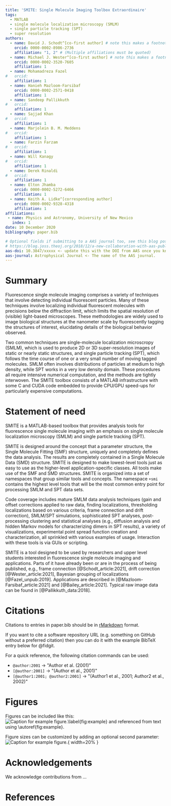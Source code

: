 ```yaml
---
title: 'SMITE: Single Molecule Imaging Toolbox Extraordinaire'
tags:
  - MATLAB
  - single molecule localization microscopy (SMLM)
  - single particle tracking (SPT)
  - super resolution
authors:
  - name: David J. Schodt^[co-first author] # note this makes a footnote saying 'co-first author'
    orcid: 0000-0002-8986-2736
    affiliation: "1, 2" # (Multiple affiliations must be quoted)
  - name: Michael J. Wester^[co-first author] # note this makes a footnote saying 'co-first author'
    orcid: 0000-0002-3520-7605
    affiliation: 1
  - name: Mohamadreza Fazel
#   orcid: 
    affiliation: 1
  - name: Hanieh Mazloom-Farsibaf
    orcid: 0000-0002-2571-0418
    affiliation: 1
  - name: Sandeep Pallikkuth
#   orcid: 
    affiliation: 1
  - name: Sajjad Khan
#   orcid: 
    affiliation: 1
  - name: Marjolein B. M. Meddens
#   orcid: 
    affiliation: 1
  - name: Farzin Farzam
#   orcid: 
    affiliation: 1
  - name: Will Kanagy
#   orcid: 
    affiliation: 1
  - name: Derek Rinaldi
#   orcid: 
    affiliation: 1
  - name: Elton Jhamba
    orcid: 0000-0002-5272-6466
    affiliation: 1
  - name: Keith A. Lidke^[corresponding author]
    orcid: 0000-0002-9328-4318
    affiliation: 1
affiliations:
 - name: Physics and Astronomy, University of New Mexico
   index: 1
date: 10 December 2020
bibliography: paper.bib

# Optional fields if submitting to a AAS journal too, see this blog post:
# https://blog.joss.theoj.org/2018/12/a-new-collaboration-with-aas-publishing
aas-doi: 10.3847/xxxxx <- update this with the DOI from AAS once you know it.
aas-journal: Astrophysical Journal <- The name of the AAS journal.
---
```


# Summary

Fluorescence single molecule imaging comprises a variety of techniques that
involve detecting individual fluorescent particles.  Many of these techniques
involve localizing individual fluorescent molecules with precisions below the
diffraction limit, which limits the spatial resolution of (visible) light-based
microscopes.  These methodologies are widely used to image biological
structures at the nanometer scale by fluorescently tagging the structures of
interest, elucidating details of the biological behavior observed.

Two common techniques are single-molecule localization microscropy (SMLM),
which is used to produce 2D or 3D super-resolution images of static or nearly
static structures, and single particle tracking (SPT), which follows the time
course of one or a very small number of moving tagged molecules.  SMLM often
involves distributions of particles at medium to high density, while SPT works
in a very low density domain.  These procedures all require intensive numerical
computation, and the methods are tightly interwoven.  The SMITE toolbox
consists of a MATLAB infrastructure with some C and CUDA code embedded to
provide CPU/GPU speed-ups for particularly expensive computations.

# Statement of need

SMITE is a MATLAB-based toolbox that provides analysis tools for fluorescence
single molecule imaging with an emphasis on single molecule localization
microscopy (SMLM) and single particle tracking (SPT).

SMITE is designed around the concept that a parameter structure, the Single
Molecule Fitting (SMF) structure, uniquely and completely defines the data
analysis.  The results are completely contained in a Single Molecule Data (SMD)
structure.  SMITE is designed to make lowest-level tools just as easy to use as
the higher-level application-specific classes.  All tools make use of the SMF
and SMD structures.  SMITE is organized into a set of namespaces that group
similar tools and concepts.  The namespace  `+smi`  contains the highest level
tools that will be the most common entry point for processing SMLM and SPT data
sets. 

Code coverage includes mature SMLM data analysis techniques (gain and offset
corrections applied to raw data, finding localizations, thresholding
localizations based on various criteria, frame connection and drift
correction), SMLM/SPT simulations, sophisticated SPT analyses, post-processing
clustering and statistical analyses (e.g., diffusion analysis and hidden Markov
models for characterizing dimers in SPT results), a variety of visualizations,
experimental point spread function creation and characterization, all sprinkled
with various examples of usage.  Interaction with these tools is via GUIs or
scripting.

SMITE is a tool designed to be used by researchers and upper level students
interested in fluorescence single molecule imaging and applications.  Parts of
it have already been or are in the process of being published, e.g., frame
connection [@Schodt_article:2021], drift correction [@Wester_article:2021],
Bayesian grouping of localizations [@Fazel_unpub:2019].  Applications are
described in [@Mazloom-Farsibaf_article:2021] and [@Bailey_article:2021].
Typical raw image data can be found in [@Pallikkuth_data:2018].

# Citations

Citations to entries in paper.bib should be in
[rMarkdown](http://rmarkdown.rstudio.com/authoring_bibliographies_and_citations.html)
format.

If you want to cite a software repository URL (e.g. something on GitHub without a preferred
citation) then you can do it with the example BibTeX entry below for @fidgit.

For a quick reference, the following citation commands can be used:
- `@author:2001`  ->  "Author et al. (2001)"
- `[@author:2001]` -> "(Author et al., 2001)"
- `[@author1:2001; @author2:2001]` -> "(Author1 et al., 2001; Author2 et al., 2002)"

# Figures

Figures can be included like this:
![Caption for example figure.\label{fig:example}](figure.png)
and referenced from text using \autoref{fig:example}.

Figure sizes can be customized by adding an optional second parameter:
![Caption for example figure.](figure.png){ width=20% }

# Acknowledgements

We acknowledge contributions from ...

# References
